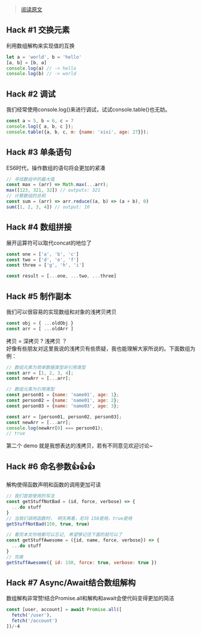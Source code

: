 > [阅读原文](https://segmentfault.com/a/1190000012871249)

## Hack #1 交换元素

利用数组解构来实现值的互换  
```js
let a = 'world', b = 'hello'
[a, b] = [b, a]
console.log(a) // -> hello
console.log(b) // -> world
```
## Hack #2 调试

我们经常使用console.log()来进行调试，试试console.table()也无妨。  
```js
const a = 5, b = 6, c = 7
console.log({ a, b, c });
console.table({a, b, c, m: {name: 'xixi', age: 27}});
```
## Hack #3 单条语句

ES6时代，操作数组的语句将会更加的紧凑  
```js
// 寻找数组中的最大值
const max = (arr) => Math.max(...arr);
max([123, 321, 32]) // outputs: 321
// 计算数组的总和
const sum = (arr) => arr.reduce((a, b) => (a + b), 0)
sum([1, 2, 3, 4]) // output: 10
```
## Hack #4 数组拼接

展开运算符可以取代concat的地位了
```js
const one = ['a', 'b', 'c']
const two = ['d', 'e', 'f']
const three = ['g', 'h', 'i']

const result = [...one, ...two, ...three]
```

## Hack #5 制作副本

我们可以很容易的实现数组和对象的浅拷贝拷贝  
```js
const obj = { ...oldObj }
const arr = [ ...oldArr ]
```
拷贝 = 深拷贝 ? 浅拷贝 ？    
好像有些朋友对这里我说的浅拷贝有些质疑，我也能理解大家所说的。下面数组为例：   
```js
// 数组元素为简单数据类型非引用类型
const arr = [1, 2, 3, 4];
const newArr = [...arr];

// 数组元素为引用类型
const person01 = {name: 'name01', age: 1};
const person02 = {name: 'name01', age: 2};
const person03 = {name: 'name03', age: 3};

const arr = [person01, person02, person03];
const newArr = [...arr];
console.log(newArr[0] === person01);
// true
```

第二个 demo 就是我想表达的浅拷贝，若有不同意见欢迎讨论~  

## Hack #6 命名参数👍👍👍

解构使得函数声明和函数的调用更加可读   
```js
// 我们尝尝使用的写法
const getStuffNotBad = (id, force, verbose) => {
  ...do stuff
}
// 当我们调用函数时， 明天再看，尼玛 150是啥，true是啥
getStuffNotBad(150, true, true)

// 看完本文你啥都可以忘记, 希望够记住下面的就可以了
const getStuffAwesome = ({id, name, force, verbose}) => {
  ...do stuff
}
// 完美
getStuffAwesome({ id: 150, force: true, verbose: true })
```

## Hack #7 Async/Await结合数组解构  

数组解构非常赞!结合Promise.all和解构和await会使代码变得更加的简洁   
```js
const [user, account] = await Promise.all([
  fetch('/user'),
  fetch('/account')
])/·4
```